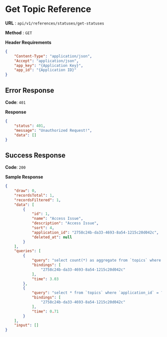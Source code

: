 # Get Topic Reference

**URL** : `api/v1/references/statuses/get-statuses`

**Method** : `GET`

**Header Requirements**
```json
{
    "Content-Type": "application/json",
    "Accept": "application/json",
    "app_key": "{Application Key}",
    "app_ïd": "{Application ID}"
}
```

## Error Response


**Code**: `401`

**Response**
```json
{
    "status": 401,
    "message": "Unauthorized Request!",
    "data": []
}
```


## Success Response
**Code**: `200`

**Sample Response**
```json
{
    "draw": 0,
    "recordsTotal": 1,
    "recordsFiltered": 1,
    "data": [
        {
            "id": 1,
            "name": "Access Issue",
            "description": "Access Issue",
            "sort": 4,
            "application_id": "2758c24b-da33-4693-8a54-1215c20d042c",
            "deleted_at": null
        }
    ],
    "queries": [
        {
            "query": "select count(*) as aggregate from `topics` where `application_id` = ? and `topics`.`deleted_at` is null",
            "bindings": [
                "2758c24b-da33-4693-8a54-1215c20d042c"
            ],
            "time": 3.03
        },
        {
            "query": "select * from `topics` where `application_id` = ? and `topics`.`deleted_at` is null",
            "bindings": [
                "2758c24b-da33-4693-8a54-1215c20d042c"
            ],
            "time": 0.71
        }
    ],
    "input": []
}
```
